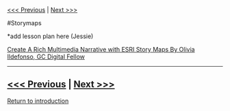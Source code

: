 
[<<< Previous](geospatialdata.md) | [Next >>>](continue.md) 

#Storymaps 

*add lesson plan here (Jessie)

[Create A Rich Multimedia Narrative with ESRI Story Maps By Olivia Ildefonso, GC Digital Fellow](https://www.arcgis.com/apps/Cascade/index.html?appid=581c9883c9fa4bab8f8048eaa130a813)

-----

[<<< Previous](geospatialdata.md) | [Next >>>](continue.md) 
-----
[Return to introduction](https://github.com/DHRISMU/geospatialdata)